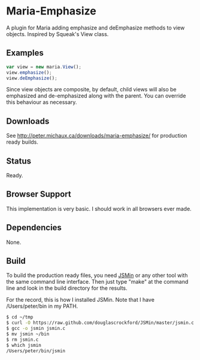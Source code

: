 Maria-Emphasize
===============

A plugin for Maria adding emphasize and deEmphasize methods to view objects. Inspired by Squeak's View class.


Examples
--------

```javascript
var view = new maria.View();
view.emphasize();
view.deEmphasize();
```

Since view objects are composite, by default, child views will also be emphasized and de-emphasized along with the parent. You can override this behaviour as necessary.


Downloads
---------

See http://peter.michaux.ca/downloads/maria-emphasize/ for production ready builds.


Status
------

Ready.


Browser Support
---------------

This implementation is very basic. I should work in all browsers ever made.


Dependencies
------------

None.


Build
-----

To build the production ready files, you need [JSMin](http://www.crockford.com/javascript/jsmin.html) or any other tool with the same command line interface. Then just type "make" at the command line and look in the build directory for the results.

For the record, this is how I installed JSMin. Note that I have /Users/peter/bin in my PATH.

```sh
$ cd ~/tmp
$ curl -O https://raw.github.com/douglascrockford/JSMin/master/jsmin.c
$ gcc -o jsmin jsmin.c
$ mv jsmin ~/bin
$ rm jsmin.c
$ which jsmin
/Users/peter/bin/jsmin
```
